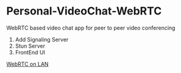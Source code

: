# Personal-VideoChat-WebRTC
WebRTC based video chat app for peer to peer video conferencing

  1. Add Signaling Server
  2. Stun Server
  3. FrontEnd UI 

  [WebRTC on LAN](https://stackoverflow.com/questions/32171367/webrtc-on-local-network)